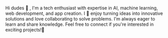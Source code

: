 Hi dudes 👋 , I'm a tech enthusiast with expertise in AI, machine learning, web development, and app creation. I 💖 enjoy turning ideas into innovative solutions and love collaborating to solve problems. I'm always eager to learn and share knowledge. Feel free to connect if you're interested in exciting projects!🚀

